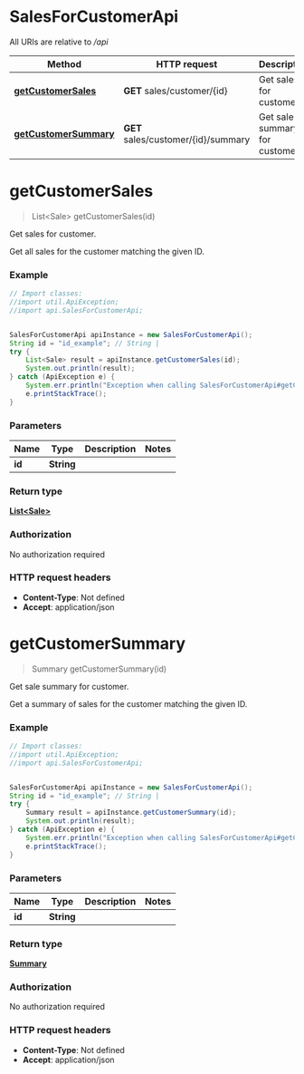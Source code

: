 # SalesForCustomerApi

All URIs are relative to */api*

Method | HTTP request | Description
------------- | ------------- | -------------
[**getCustomerSales**](SalesForCustomerApi.md#getCustomerSales) | **GET** sales/customer/{id} | Get sales for customer.
[**getCustomerSummary**](SalesForCustomerApi.md#getCustomerSummary) | **GET** sales/customer/{id}/summary | Get sale summary for customer.

<a name="getCustomerSales"></a>
# **getCustomerSales**
> List&lt;Sale&gt; getCustomerSales(id)

Get sales for customer.

Get all sales for the customer matching the given ID.

### Example
```java
// Import classes:
//import util.ApiException;
//import api.SalesForCustomerApi;


SalesForCustomerApi apiInstance = new SalesForCustomerApi();
String id = "id_example"; // String | 
try {
    List<Sale> result = apiInstance.getCustomerSales(id);
    System.out.println(result);
} catch (ApiException e) {
    System.err.println("Exception when calling SalesForCustomerApi#getCustomerSales");
    e.printStackTrace();
}
```

### Parameters

Name | Type | Description  | Notes
------------- | ------------- | ------------- | -------------
 **id** | **String**|  |

### Return type

[**List&lt;Sale&gt;**](Sale.md)

### Authorization

No authorization required

### HTTP request headers

 - **Content-Type**: Not defined
 - **Accept**: application/json

<a name="getCustomerSummary"></a>
# **getCustomerSummary**
> Summary getCustomerSummary(id)

Get sale summary for customer.

Get a summary of sales for the customer matching the given ID.

### Example
```java
// Import classes:
//import util.ApiException;
//import api.SalesForCustomerApi;


SalesForCustomerApi apiInstance = new SalesForCustomerApi();
String id = "id_example"; // String | 
try {
    Summary result = apiInstance.getCustomerSummary(id);
    System.out.println(result);
} catch (ApiException e) {
    System.err.println("Exception when calling SalesForCustomerApi#getCustomerSummary");
    e.printStackTrace();
}
```

### Parameters

Name | Type | Description  | Notes
------------- | ------------- | ------------- | -------------
 **id** | **String**|  |

### Return type

[**Summary**](Summary.md)

### Authorization

No authorization required

### HTTP request headers

 - **Content-Type**: Not defined
 - **Accept**: application/json

